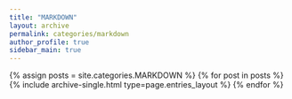 ```yaml
---
title: "MARKDOWN"
layout: archive
permalink: categories/markdown
author_profile: true
sidebar_main: true
---
```



{% assign posts = site.categories.MARKDOWN %}
{% for post in posts %} {% include archive-single.html type=page.entries_layout %} {% endfor %}
